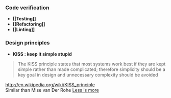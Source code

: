 ### Code verification 

* **[[Testing]]**
* **[[Refactoring]]**
* **[[Linting]]**


### Design principles

* **KISS : keep it simple stupid**
> The KISS principle states that most systems work best if they are kept simple rather than made complicated; therefore simplicity should be a key goal in design and unnecessary complexity should be avoided

http://en.wikipedia.org/wiki/KISS_principle   
Similar than Mise van Der Rohe [Less is more](http://en.wikipedia.org/wiki/Ludwig_Mies_van_der_Rohe)

